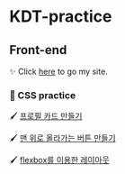 # KDT-practice

## Front-end
✨ Click [here](https://shunny822.github.io/KDT-practice/) to go my site.

### 🎨 CSS practice

🖌️ [프로필 카드 만들기](./profile_card.html)

🖌️ [맨 위로 올라가는 버튼 만들기](./scroll_to_top.html)

🖌️ [flexbox를 이용한 레이아웃](./flexbox.html)
